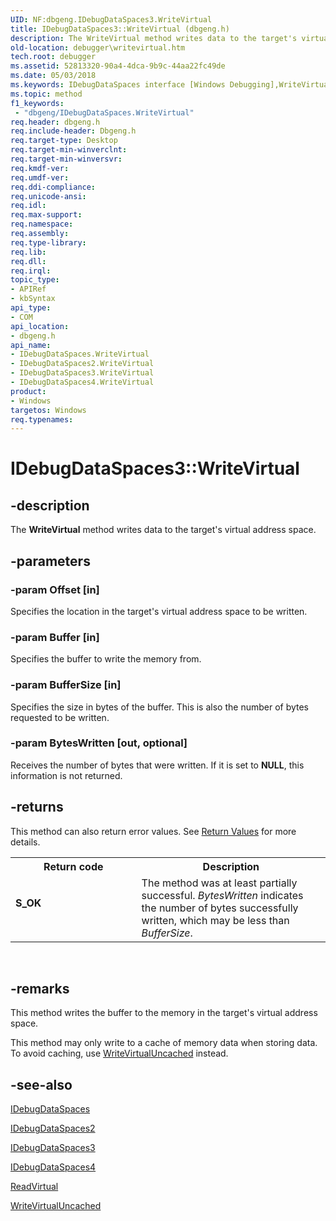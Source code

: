```yaml
---
UID: NF:dbgeng.IDebugDataSpaces3.WriteVirtual
title: IDebugDataSpaces3::WriteVirtual (dbgeng.h)
description: The WriteVirtual method writes data to the target's virtual address space.
old-location: debugger\writevirtual.htm
tech.root: debugger
ms.assetid: 52813320-90a4-4dca-9b9c-44aa22fc49de
ms.date: 05/03/2018
ms.keywords: IDebugDataSpaces interface [Windows Debugging],WriteVirtual method, IDebugDataSpaces2 interface [Windows Debugging],WriteVirtual method, IDebugDataSpaces2::WriteVirtual, IDebugDataSpaces3 interface [Windows Debugging],WriteVirtual method, IDebugDataSpaces3.WriteVirtual, IDebugDataSpaces3::WriteVirtual, IDebugDataSpaces4 interface [Windows Debugging],WriteVirtual method, IDebugDataSpaces4::WriteVirtual, IDebugDataSpaces::WriteVirtual, IDebugDataSpaces_2f8783ea-c7e4-438f-ad5b-898d0072a2f4.xml, WriteVirtual, WriteVirtual method [Windows Debugging], WriteVirtual method [Windows Debugging],IDebugDataSpaces interface, WriteVirtual method [Windows Debugging],IDebugDataSpaces2 interface, WriteVirtual method [Windows Debugging],IDebugDataSpaces3 interface, WriteVirtual method [Windows Debugging],IDebugDataSpaces4 interface, dbgeng/IDebugDataSpaces2::WriteVirtual, dbgeng/IDebugDataSpaces3::WriteVirtual, dbgeng/IDebugDataSpaces4::WriteVirtual, dbgeng/IDebugDataSpaces::WriteVirtual, debugger.writevirtual
ms.topic: method
f1_keywords:
 - "dbgeng/IDebugDataSpaces.WriteVirtual"
req.header: dbgeng.h
req.include-header: Dbgeng.h
req.target-type: Desktop
req.target-min-winverclnt: 
req.target-min-winversvr: 
req.kmdf-ver: 
req.umdf-ver: 
req.ddi-compliance: 
req.unicode-ansi: 
req.idl: 
req.max-support: 
req.namespace: 
req.assembly: 
req.type-library: 
req.lib: 
req.dll: 
req.irql: 
topic_type:
- APIRef
- kbSyntax
api_type:
- COM
api_location:
- dbgeng.h
api_name:
- IDebugDataSpaces.WriteVirtual
- IDebugDataSpaces2.WriteVirtual
- IDebugDataSpaces3.WriteVirtual
- IDebugDataSpaces4.WriteVirtual
product:
- Windows
targetos: Windows
req.typenames: 
---
```


# IDebugDataSpaces3::WriteVirtual


## -description


The <b>WriteVirtual</b> method writes data to the target's virtual address space.


## -parameters




### -param Offset [in]

Specifies the location in the target's virtual address space to be written.


### -param Buffer [in]

Specifies the buffer to write the memory from.


### -param BufferSize [in]

Specifies the size in bytes of the buffer.  This is also the number of bytes requested to be written.


### -param BytesWritten [out, optional]

Receives the number of bytes that were written.  If it is set to <b>NULL</b>, this information is not returned.


## -returns



This method can also return error values.  See <a href="https://docs.microsoft.com/windows-hardware/drivers/debugger/hresult-values">Return Values</a> for more details.

<table>
<tr>
<th>Return code</th>
<th>Description</th>
</tr>
<tr>
<td width="40%">
<dl>
<dt><b>S_OK</b></dt>
</dl>
</td>
<td width="60%">
The method was at least partially successful.  <i>BytesWritten</i> indicates the number of bytes successfully written, which may be less than <i>BufferSize</i>.

</td>
</tr>
</table>
 




## -remarks



This method writes the buffer to the memory in the target's virtual address space.

This method may only write to a cache of memory data when storing data.  To avoid caching, use <a href="https://docs.microsoft.com/windows-hardware/drivers/ddi/content/dbgeng/nf-dbgeng-idebugdataspaces4-writevirtualuncached">WriteVirtualUncached</a> instead.




## -see-also




<a href="https://docs.microsoft.com/windows-hardware/drivers/ddi/content/dbgeng/nn-dbgeng-idebugdataspaces">IDebugDataSpaces</a>



<a href="https://docs.microsoft.com/windows-hardware/drivers/ddi/content/dbgeng/nn-dbgeng-idebugdataspaces2">IDebugDataSpaces2</a>



<a href="https://docs.microsoft.com/windows-hardware/drivers/ddi/content/dbgeng/nn-dbgeng-idebugdataspaces3">IDebugDataSpaces3</a>



<a href="https://docs.microsoft.com/windows-hardware/drivers/ddi/content/dbgeng/nn-dbgeng-idebugdataspaces4">IDebugDataSpaces4</a>



<a href="https://docs.microsoft.com/windows-hardware/drivers/ddi/content/dbgeng/nf-dbgeng-idebugdataspaces4-readvirtual">ReadVirtual</a>



<a href="https://docs.microsoft.com/windows-hardware/drivers/ddi/content/dbgeng/nf-dbgeng-idebugdataspaces4-writevirtualuncached">WriteVirtualUncached</a>
 

 

